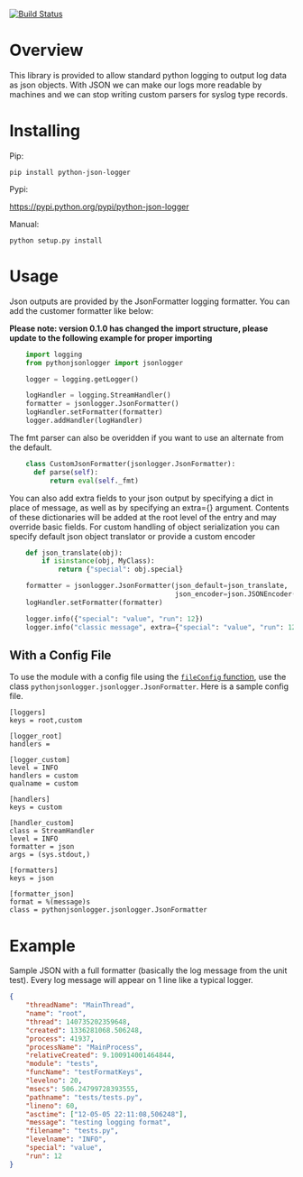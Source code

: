 [![Build Status](https://travis-ci.org/madzak/python-json-logger.svg?branch=master)](https://travis-ci.org/madzak/python-json-logger)

Overview
=======
This library is provided to allow standard python logging to output log data as json objects. With JSON we can make our logs more readable by machines and we can stop writing custom parsers for syslog type records.

Installing
==========
Pip:

    pip install python-json-logger

Pypi:

   https://pypi.python.org/pypi/python-json-logger

Manual:

    python setup.py install

Usage
=====

Json outputs are provided by the JsonFormatter logging formatter. You can add the customer formatter like below:

**Please note: version 0.1.0 has changed the import structure, please update to the following example for proper importing**

```python
    import logging
    from pythonjsonlogger import jsonlogger

    logger = logging.getLogger()

    logHandler = logging.StreamHandler()
    formatter = jsonlogger.JsonFormatter()
    logHandler.setFormatter(formatter)
    logger.addHandler(logHandler)
```
The fmt parser can also be overidden if you want to use an alternate from the default.

```python
    class CustomJsonFormatter(jsonlogger.JsonFormatter):
      def parse(self):
          return eval(self._fmt)
```

You can also add extra fields to your json output by specifying a dict in place of message, as well as by specifying an extra={} argument.
Contents of these dictionaries will be added at the root level of the entry and may override basic fields.
For custom handling of object serialization you can specify default json object translator or provide a custom encoder

```python
    def json_translate(obj):
        if isinstance(obj, MyClass):
            return {"special": obj.special}

    formatter = jsonlogger.JsonFormatter(json_default=json_translate,
                                         json_encoder=json.JSONEncoder())
    logHandler.setFormatter(formatter)

    logger.info({"special": "value", "run": 12})
    logger.info("classic message", extra={"special": "value", "run": 12})
```

With a Config File
------------------
To use the module with a config file using the [`fileConfig` function](https://docs.python.org/3/library/logging.config.html#logging.config.fileConfig), use the class `pythonjsonlogger.jsonlogger.JsonFormatter`. Here is a sample config file.

    [loggers]
    keys = root,custom

    [logger_root]
    handlers =

    [logger_custom]
    level = INFO
    handlers = custom
    qualname = custom

    [handlers]
    keys = custom

    [handler_custom]
    class = StreamHandler
    level = INFO
    formatter = json
    args = (sys.stdout,)

    [formatters]
    keys = json

    [formatter_json]
    format = %(message)s
    class = pythonjsonlogger.jsonlogger.JsonFormatter

Example
=======

Sample JSON with a full formatter (basically the log message from the unit test). Every log message will appear on 1 line like a typical logger.

```json
{
    "threadName": "MainThread",
    "name": "root",
    "thread": 140735202359648,
    "created": 1336281068.506248,
    "process": 41937,
    "processName": "MainProcess",
    "relativeCreated": 9.100914001464844,
    "module": "tests",
    "funcName": "testFormatKeys",
    "levelno": 20,
    "msecs": 506.24799728393555,
    "pathname": "tests/tests.py",
    "lineno": 60,
    "asctime": ["12-05-05 22:11:08,506248"],
    "message": "testing logging format",
    "filename": "tests.py",
    "levelname": "INFO",
    "special": "value",
    "run": 12
}
```
